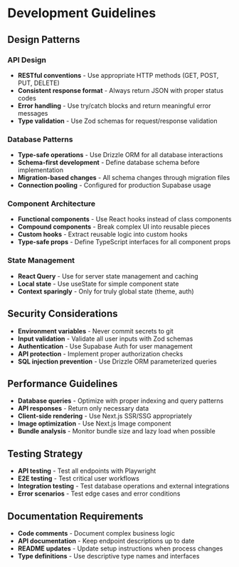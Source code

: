 # Development Guidelines

## Design Patterns

### API Design
- **RESTful conventions** - Use appropriate HTTP methods (GET, POST, PUT, DELETE)
- **Consistent response format** - Always return JSON with proper status codes
- **Error handling** - Use try/catch blocks and return meaningful error messages
- **Type validation** - Use Zod schemas for request/response validation

### Database Patterns
- **Type-safe operations** - Use Drizzle ORM for all database interactions
- **Schema-first development** - Define database schema before implementation
- **Migration-based changes** - All schema changes through migration files
- **Connection pooling** - Configured for production Supabase usage

### Component Architecture
- **Functional components** - Use React hooks instead of class components
- **Compound components** - Break complex UI into reusable pieces
- **Custom hooks** - Extract reusable logic into custom hooks
- **Type-safe props** - Define TypeScript interfaces for all component props

### State Management
- **React Query** - Use for server state management and caching
- **Local state** - Use useState for simple component state
- **Context sparingly** - Only for truly global state (theme, auth)

## Security Considerations
- **Environment variables** - Never commit secrets to git
- **Input validation** - Validate all user inputs with Zod schemas
- **Authentication** - Use Supabase Auth for user management
- **API protection** - Implement proper authorization checks
- **SQL injection prevention** - Use Drizzle ORM parameterized queries

## Performance Guidelines
- **Database queries** - Optimize with proper indexing and query patterns
- **API responses** - Return only necessary data
- **Client-side rendering** - Use Next.js SSR/SSG appropriately
- **Image optimization** - Use Next.js Image component
- **Bundle analysis** - Monitor bundle size and lazy load when possible

## Testing Strategy
- **API testing** - Test all endpoints with Playwright
- **E2E testing** - Test critical user workflows
- **Integration testing** - Test database operations and external integrations
- **Error scenarios** - Test edge cases and error conditions

## Documentation Requirements
- **Code comments** - Document complex business logic
- **API documentation** - Keep endpoint descriptions up to date
- **README updates** - Update setup instructions when process changes
- **Type definitions** - Use descriptive type names and interfaces